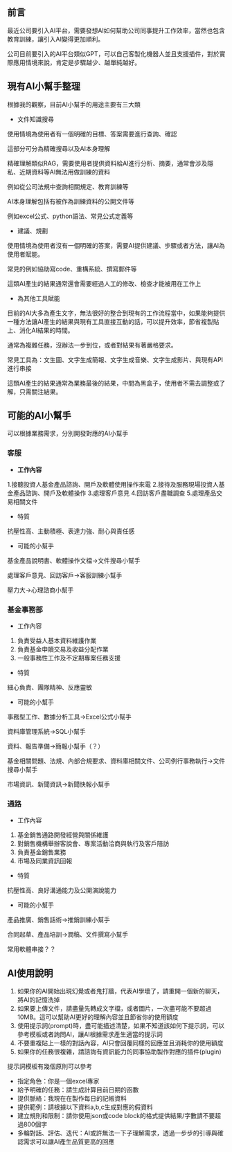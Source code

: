 ## 前言

最近公司要引入AI平台，需要發想AI如何幫助公司同事提升工作效率，當然也包含教育訓練，讓引入AI變得更加順利。

公司目前要引入的AI平台類似GPT，可以自己客製化機器人並且支援插件，對於實際應用情境來說，肯定是步驟越少、越單純越好。

## 現有AI小幫手整理

根據我的觀察，目前AI小幫手的用途主要有三大類

- 文件知識搜尋

使用情境為使用者有一個明確的目標、答案需要進行查詢、確認

這部分可分為精確搜尋以及AI本身理解

精確理解類似RAG，需要使用者提供資料給AI進行分析、摘要，通常會涉及隱私、近期資料等AI無法用做訓練的資料

例如從公司法規中查詢相關規定、教育訓練等

AI本身理解包括有被作為訓練資料的公開文件等

例如excel公式、python語法、常見公式定義等

- 建議、規劃

使用情境為使用者沒有一個明確的答案，需要AI提供建議、步驟或者方法，讓AI為使用者賦能。

常見的例如協助寫code、重構系統、撰寫郵件等

這類AI產生的結果通常還會需要經過人工的修改、檢查才能被用在工作上

- 為其他工具賦能

目前的AI大多為產生文字，無法很好的整合到現有的工作流程當中，如果能夠提供一種方法讓AI產生的結果與現有工具直接互動的話，可以提升效率，節省複製貼上、消化AI結果的時間。

通常為複雜任務，沒辦法一步到位，或者對結果有著嚴格要求。

常見工具為：文生圖、文字生成簡報、文字生成音樂、文字生成影片、與現有API進行串接

這類AI產生的結果通常為業務最後的結果，中間為黑盒子，使用者不需去調整或了解，只需關注結果。

## 可能的AI小幫手

可以根據業務需求，分別開發對應的AI小幫手

### 客服

- **工作內容**

1.接聽投資人基金產品諮詢、開戶及軟體使用操作來電
2.接待及服務現場投資人基金產品諮詢、開戶及軟體操作
3.處理客戶意見
4.回訪客戶盡職調查
5.處理產品交易相關文件

- 特質

抗壓性高、主動積極、表達力強、耐心與責任感

- 可能的小幫手

基金產品說明書、軟體操作文檔→文件搜尋小幫手

處理客戶意見、回訪客戶→客服訓練小幫手

壓力大→心理諮商小幫手

### 基金事務部

- 工作內容
1. 負責受益人基本資料維護作業
2. 負責基金申贖交易及收益分配作業
3. 一般事務性工作及不定期專案任務支援
- 特質

細心負責、團隊精神、反應靈敏

- 可能的小幫手

事務型工作、數據分析工具→Excel公式小幫手

資料庫管理系統→SQL小幫手

資料、報告準備→簡報小幫手（？）

基金相關問題、法規、內部合規要求、資料庫相關文件、公司例行事務執行→文件搜尋小幫手

市場資訊、新聞資訊→新聞快報小幫手

### 通路

- 工作內容
1. 基金銷售通路開發經營與關係維護
2. 對銷售機構舉辦客說會、專案活動洽商與執行及客戶陪訪
3. 負責基金銷售業務
4. 市場及同業資訊回報
- 特質

抗壓性高、良好溝通能力及公開演說能力

- 可能的小幫手

產品推廣、銷售話術→推銷訓練小幫手

合同起草、產品培訓→潤稿、文件撰寫小幫手

常用軟體串接？？

## AI使用說明

1. 如果你的AI開始出現幻覺或者鬼打牆，代表AI學壞了，請重開一個新的聊天，將AI的記憶洗掉
2. 如果要上傳文件，請盡量先轉成文字檔，或者圖片，一次盡可能不要超過10MB。這可以幫助AI更好的理解內容並且節省你的使用額度
3. 使用提示詞(prompt)時，盡可能描述清楚，如果不知道該如何下提示詞，可以參考模板或者詢問AI，讓AI根據需求產生適當的提示詞
4. 不要重複貼上一樣的對話內容，AI只會回覆同樣的回應並且消耗你的使用額度
5. 如果你的任務很複雜，請諮詢有資訊能力的同事協助製作對應的插件(plugin)

提示詞模板有幾個原則可以參考

- 指定角色：你是一個excel專家
- 給予明確的任務：請生成計算目前日期的函數
- 提供脈絡：我現在在製作每日的記帳資料
- 提供範例：請根據以下資料a,b,c生成對應的假資料
- 建立規則和限制：請你使用json或code block的格式提供結果/字數請不要超過800個字
- 多輪對話、評估、迭代：AI或許無法一下子理解需求，透過一步步的引導與確認需求可以讓AI產生品質更高的回應